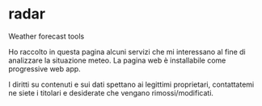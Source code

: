 # radar
Weather forecast tools

Ho raccolto in questa pagina alcuni servizi che mi interessano al fine di analizzare la situazione meteo.
La pagina web è installabile come progressive web app.

I diritti su contenuti e sui dati spettano ai legittimi proprietari, contattatemi ne siete i titolari e desiderate 
che vengano rimossi/modificati.


